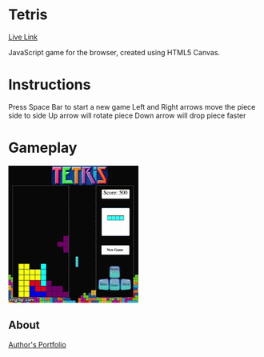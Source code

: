 # Tetris

[Live Link][liveLink]

[liveLink]: http://kylebwilson49.github.io/Tetris/

JavaScript game for the browser, created using HTML5 Canvas.

# Instructions

Press Space Bar to start a new game
Left and Right arrows move the piece side to side
Up arrow will rotate piece
Down arrow will drop piece faster

# Gameplay

![gameplay](assets/play.gif)

## About

[Author's Portfolio][portfolio]

[portfolio]: http://kylebwilson49.github.io/

